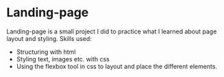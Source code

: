 # Landing-page
Landing-page is a small project I did to practice what I
learned about page layout and styling.
Skills used:
- Structuring with html
- Styling text, images etc. with css
- Using the flexbox tool in css to layout and place the different elements.

